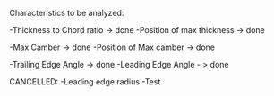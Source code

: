 Characteristics to be analyzed:

-Thickness to Chord ratio -> done
-Position of max thickness -> done

-Max Camber -> done
-Position of Max camber -> done

-Trailing Edge Angle -> done
-Leading Edge Angle - > done




CANCELLED:
-Leading edge radius
-Test